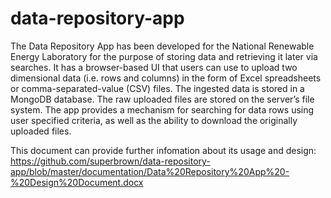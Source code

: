 # data-repository-app
The Data Repository App has been developed for the National Renewable Energy Laboratory for the purpose of storing data
and retrieving it later via searches. It has a browser-based UI that users can use to upload two dimensional data (i.e.
rows and columns) in the form of Excel spreadsheets or comma-separated-value (CSV) files. The ingested data is stored in
a MongoDB database. The raw uploaded files are stored on the server’s file system. The app provides a mechanism for
searching for data rows using user specified criteria, as well as the ability to download the originally uploaded files.

This document can provide  further infomation about its usage and design:
https://github.com/superbrown/data-repository-app/blob/master/documentation/Data%20Repository%20App%20-%20Design%20Document.docx
